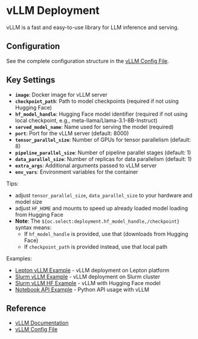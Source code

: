 # vLLM Deployment

vLLM is a fast and easy-to-use library for LLM inference and serving.

## Configuration

See the complete configuration structure in the [vLLM Config File](../../../../packages/nemo-evaluator-launcher/src/nemo_evaluator_launcher/configs/deployment/vllm.yaml).

## Key Settings

- **`image`**: Docker image for vLLM server
- **`checkpoint_path`**: Path to model checkpoints (required if not using Hugging Face)
- **`hf_model_handle`**: Hugging Face model identifier (required if not using local checkpoint, e.g., meta-llama/Llama-3.1-8B-Instruct)
- **`served_model_name`**: Name used for serving the model (required)
- **`port`**: Port for the vLLM server (default: 8000)
- **`tensor_parallel_size`**: Number of GPUs for tensor parallelism (default: 8)
- **`pipeline_parallel_size`**: Number of pipeline parallel stages (default: 1)
- **`data_parallel_size`**: Number of replicas for data parallelism (default: 1)
- **`extra_args`**: Additional arguments passed to vLLM server
- **`env_vars`**: Environment variables for the container

Tips:
- adjust `tensor_parallel_size`, `data_parallel_size` to your hardware and model size
- adjust `HF_HOME` and mounts to speed up already loaded model loading from Hugging Face
- **Note**: The `${oc.select:deployment.hf_model_handle,/checkpoint}` syntax means:
  - If `hf_model_handle` is provided, use that (downloads from Hugging Face)
  - If `checkpoint_path` is provided instead, use that local path

Examples:
- [Lepton vLLM Example](../../../../packages/nemo-evaluator-launcher/examples/lepton_vllm_llama_3_1_8b_instruct.yaml) - vLLM deployment on Lepton platform
- [Slurm vLLM Example](../../../../packages/nemo-evaluator-launcher/examples/slurm_llama_3_1_8b_instruct.yaml) - vLLM deployment on Slurm cluster
- [Slurm vLLM HF Example](../../../../packages/nemo-evaluator-launcher/examples/slurm_llama_3_1_8b_instruct_hf.yaml) - vLLM with Hugging Face model
- [Notebook API Example](../../../../packages/nemo-evaluator-launcher/examples/notebooks/nv-eval-api.ipynb) - Python API usage with vLLM


## Reference

- [vLLM Documentation](https://docs.vllm.ai/en/latest/)
- [vLLM Config File](../../../../packages/nemo-evaluator-launcher/src/nemo_evaluator_launcher/configs/deployment/vllm.yaml)
